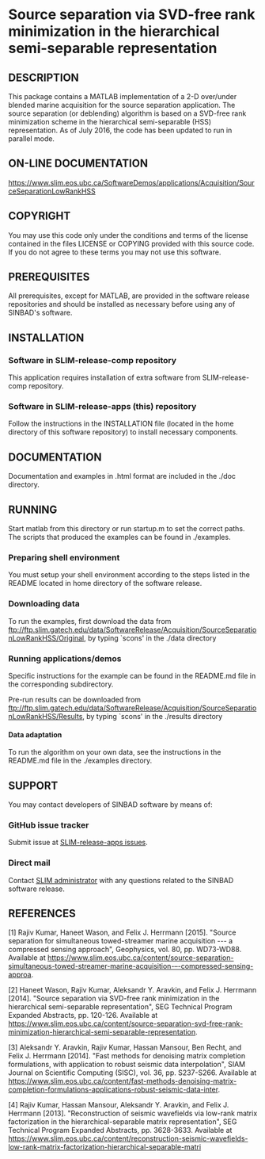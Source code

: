 # Source separation via SVD-free rank minimization in the hierarchical semi-separable representation


## DESCRIPTION 

This package contains a MATLAB implementation of a 2-D over/under
blended marine acquisition for the source separation application. The
source separation (or deblending) algorithm is based on a SVD-free
rank minimization scheme in the hierarchical semi-separable (HSS)
representation. As of July 2016, the code has been updated to run in
parallel mode.


## ON-LINE DOCUMENTATION
   
https://www.slim.eos.ubc.ca/SoftwareDemos/applications/Acquisition/SourceSeparationLowRankHSS


## COPYRIGHT
   
You may use this code only under the conditions and terms of the
license contained in the files LICENSE or COPYING provided with this
source code. If you do not agree to these terms you may not use this
software.


## PREREQUISITES
   
All prerequisites, except for MATLAB, are provided in the software
release repositories and should be installed as necessary before using
any of SINBAD's software.


## INSTALLATION

### Software in SLIM-release-comp repository

This application requires installation of extra software from
SLIM-release-comp repository.

### Software in SLIM-release-apps (this) repository

Follow the instructions in the INSTALLATION file (located in the home
directory of this software repository) to install necessary
components.


## DOCUMENTATION 
   
Documentation and examples in .html format are included in the ./doc
directory.


## RUNNING
   
Start matlab from this directory or run startup.m to set the correct
paths. The scripts that produced the examples can be found in
./examples.

### Preparing shell environment
   
You must setup your shell environment according to the steps listed in
the README located in home directory of the software release.

### Downloading data
    
To run the examples, first download the data from
ftp://ftp.slim.gatech.edu/data/SoftwareRelease/Acquisition/SourceSeparationLowRankHSS/Original,
by typing `scons' in the ./data directory

### Running applications/demos
    
Specific instructions for the example can be found in the README.md
file in the corresponding subdirectory.

Pre-run results can be downloaded from
ftp://ftp.slim.gatech.edu/data/SoftwareRelease/Acquisition/SourceSeparationLowRankHSS/Results,
by typing `scons' in the ./results directory

#### Data adaptation
    
To run the algorithm on your own data, see the instructions in the
README.md file in the ./examples directory.


## SUPPORT
  
You may contact developers of SINBAD software by means of:

### GitHub issue tracker

Submit issue at [SLIM-release-apps issues](https://github.com/SINBADconsortium/SLIM-release-apps/issues).

### Direct mail
  
Contact [SLIM administrator](mailto:softadmin@slimweb.eos.ubc.ca) with
any questions related to the SINBAD software release.


## REFERENCES

[1] Rajiv Kumar, Haneet Wason, and Felix J. Herrmann [2015]. "Source
separation for simultaneous towed-streamer marine acquisition --- a
compressed sensing approach", Geophysics, vol. 80, pp. WD73-WD88.
Available at
https://www.slim.eos.ubc.ca/content/source-separation-simultaneous-towed-streamer-marine-acquisition-–-compressed-sensing-approa.

[2] Haneet Wason, Rajiv Kumar, Aleksandr Y. Aravkin, and Felix
J. Herrmann [2014]. "Source separation via SVD-free rank minimization
in the hierarchical semi-separable representation", SEG Technical
Program Expanded Abstracts, pp. 120-126. Available at
https://www.slim.eos.ubc.ca/content/source-separation-svd-free-rank-minimization-hierarchical-semi-separable-representation.

[3] Aleksandr Y. Aravkin, Rajiv Kumar, Hassan Mansour, Ben Recht, and
Felix J. Herrmann [2014]. "Fast methods for denoising matrix
completion formulations, with application to robust seismic data
interpolation", SIAM Journal on Scientific Computing (SISC), vol. 36,
pp. S237-S266. Available at
https://www.slim.eos.ubc.ca/content/fast-methods-denoising-matrix-completion-formulations-applications-robust-seismic-data-inter.

[4] Rajiv Kumar, Hassan Mansour, Aleksandr Y. Aravkin, and Felix
J. Herrmann [2013]. "Reconstruction of seismic wavefields via low-rank
matrix factorization in the hierarchical-separable matrix
representation", SEG Technical Program Expanded Abstracts,
pp. 3628-3633. Available at
https://www.slim.eos.ubc.ca/content/reconstruction-seismic-wavefields-low-rank-matrix-factorization-hierarchical-separable-matri

